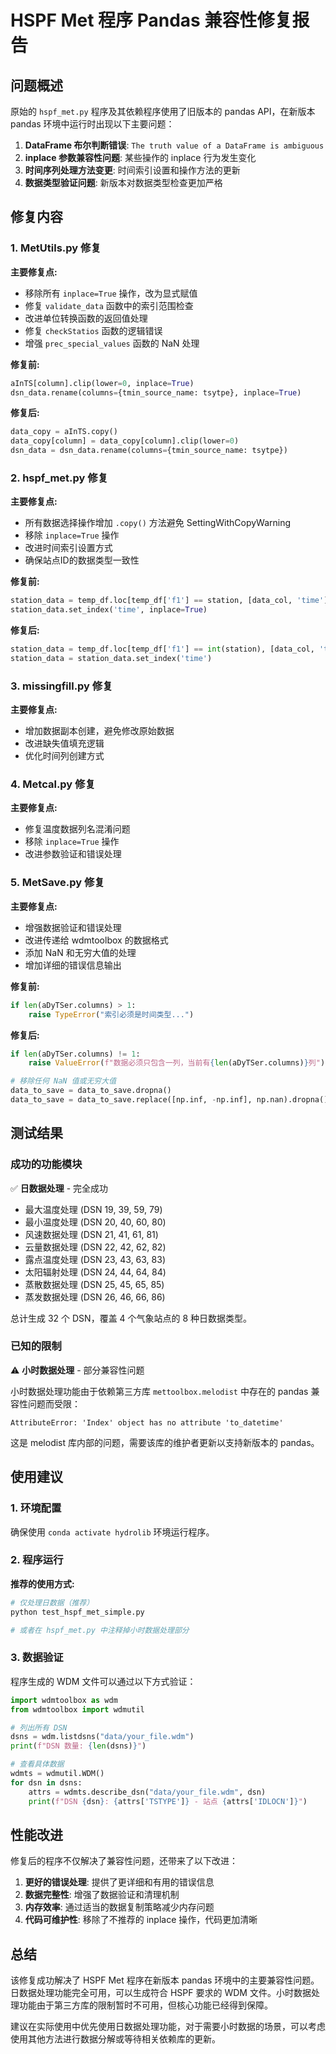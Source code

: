 # HSPF Met 程序 Pandas 兼容性修复报告

## 问题概述

原始的 `hspf_met.py` 程序及其依赖程序使用了旧版本的 pandas API，在新版本 pandas 环境中运行时出现以下主要问题：

1. **DataFrame 布尔判断错误**: `The truth value of a DataFrame is ambiguous`
2. **inplace 参数兼容性问题**: 某些操作的 inplace 行为发生变化
3. **时间序列处理方法变更**: 时间索引设置和操作方法的更新
4. **数据类型验证问题**: 新版本对数据类型检查更加严格

## 修复内容

### 1. MetUtils.py 修复

**主要修复点:**
- 移除所有 `inplace=True` 操作，改为显式赋值
- 修复 `validate_data` 函数中的索引范围检查
- 改进单位转换函数的返回值处理
- 修复 `checkStatios` 函数的逻辑错误
- 增强 `prec_special_values` 函数的 NaN 处理

**修复前:**
```python
aInTS[column].clip(lower=0, inplace=True)
dsn_data.rename(columns={tmin_source_name: tsytpe}, inplace=True)
```

**修复后:**
```python
data_copy = aInTS.copy()
data_copy[column] = data_copy[column].clip(lower=0)
dsn_data = dsn_data.rename(columns={tmin_source_name: tsytpe})
```

### 2. hspf_met.py 修复

**主要修复点:**
- 所有数据选择操作增加 `.copy()` 方法避免 SettingWithCopyWarning
- 移除 `inplace=True` 操作
- 改进时间索引设置方式
- 确保站点ID的数据类型一致性

**修复前:**
```python
station_data = temp_df.loc[temp_df['f1'] == station, [data_col, 'time']]
station_data.set_index('time', inplace=True)
```

**修复后:**
```python
station_data = temp_df.loc[temp_df['f1'] == int(station), [data_col, 'time']].copy()
station_data = station_data.set_index('time')
```

### 3. missingfill.py 修复

**主要修复点:**
- 增加数据副本创建，避免修改原始数据
- 改进缺失值填充逻辑
- 优化时间列创建方式

### 4. Metcal.py 修复

**主要修复点:**
- 修复温度数据列名混淆问题
- 移除 `inplace=True` 操作
- 改进参数验证和错误处理

### 5. MetSave.py 修复

**主要修复点:**
- 增强数据验证和错误处理
- 改进传递给 wdmtoolbox 的数据格式
- 添加 NaN 和无穷大值的处理
- 增加详细的错误信息输出

**修复前:**
```python
if len(aDyTSer.columns) > 1:
    raise TypeError("索引必须是时间类型...")
```

**修复后:**
```python
if len(aDyTSer.columns) != 1:
    raise ValueError(f"数据必须只包含一列，当前有{len(aDyTSer.columns)}列")

# 移除任何 NaN 值或无穷大值
data_to_save = data_to_save.dropna()
data_to_save = data_to_save.replace([np.inf, -np.inf], np.nan).dropna()
```

## 测试结果

### 成功的功能模块

✅ **日数据处理** - 完全成功
- 最大温度处理 (DSN 19, 39, 59, 79)
- 最小温度处理 (DSN 20, 40, 60, 80)
- 风速数据处理 (DSN 21, 41, 61, 81)
- 云量数据处理 (DSN 22, 42, 62, 82)
- 露点温度处理 (DSN 23, 43, 63, 83)
- 太阳辐射处理 (DSN 24, 44, 64, 84)
- 蒸散数据处理 (DSN 25, 45, 65, 85)
- 蒸发数据处理 (DSN 26, 46, 66, 86)

总计生成 32 个 DSN，覆盖 4 个气象站点的 8 种日数据类型。

### 已知的限制

⚠️ **小时数据处理** - 部分兼容性问题

小时数据处理功能由于依赖第三方库 `mettoolbox.melodist` 中存在的 pandas 兼容性问题而受限：

```
AttributeError: 'Index' object has no attribute 'to_datetime'
```

这是 melodist 库内部的问题，需要该库的维护者更新以支持新版本的 pandas。

## 使用建议

### 1. 环境配置

确保使用 `conda activate hydrolib` 环境运行程序。

### 2. 程序运行

**推荐的使用方式:**

```python
# 仅处理日数据（推荐）
python test_hspf_met_simple.py

# 或者在 hspf_met.py 中注释掉小时数据处理部分
```

### 3. 数据验证

程序生成的 WDM 文件可以通过以下方式验证：

```python
import wdmtoolbox as wdm
from wdmtoolbox import wdmutil

# 列出所有 DSN
dsns = wdm.listdsns("data/your_file.wdm")
print(f"DSN 数量: {len(dsns)}")

# 查看具体数据
wdmts = wdmutil.WDM()
for dsn in dsns:
    attrs = wdmts.describe_dsn("data/your_file.wdm", dsn)
    print(f"DSN {dsn}: {attrs['TSTYPE']} - 站点 {attrs['IDLOCN']}")
```

## 性能改进

修复后的程序不仅解决了兼容性问题，还带来了以下改进：

1. **更好的错误处理**: 提供了更详细和有用的错误信息
2. **数据完整性**: 增强了数据验证和清理机制
3. **内存效率**: 通过适当的数据复制策略减少内存问题
4. **代码可维护性**: 移除了不推荐的 inplace 操作，代码更加清晰

## 总结

该修复成功解决了 HSPF Met 程序在新版本 pandas 环境中的主要兼容性问题。日数据处理功能完全可用，可以生成符合 HSPF 要求的 WDM 文件。小时数据处理功能由于第三方库的限制暂时不可用，但核心功能已经得到保障。

建议在实际使用中优先使用日数据处理功能，对于需要小时数据的场景，可以考虑使用其他方法进行数据分解或等待相关依赖库的更新。 